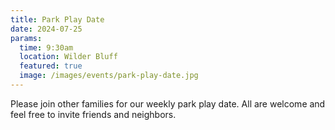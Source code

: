 ```yaml
---
title: Park Play Date
date: 2024-07-25
params:
  time: 9:30am
  location: Wilder Bluff
  featured: true
  image: /images/events/park-play-date.jpg
---
```


Please join other families for our weekly park play date. All are welcome and feel free to invite friends and neighbors.

<!--more-->
